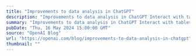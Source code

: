 ```yaml
---
title: "Improvements to data analysis in ChatGPT"
description: "Improvements to data analysis in ChatGPT Interact with tables and charts and add files directly from Google Drive and Microsoft OneDrive."
summary: "Improvements to data analysis in ChatGPT Interact with tables and charts and add files directly from Google Drive and Microsoft OneDrive."
pubDate: "Thu, 16 May 2024 15:00:00 GMT"
source: "OpenAI Blog"
url: "https://openai.com/blog/improvements-to-data-analysis-in-chatgpt"
thumbnail: ""
---
```


